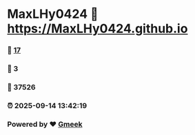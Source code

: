 # MaxLHy0424 :link: https://MaxLHy0424.github.io 
### :page_facing_up: [17](https://MaxLHy0424.github.io/tag.html) 
### :speech_balloon: 3 
### :hibiscus: 37526 
### :alarm_clock: 2025-09-14 13:42:19 
### Powered by :heart: [Gmeek](https://github.com/Meekdai/Gmeek)
